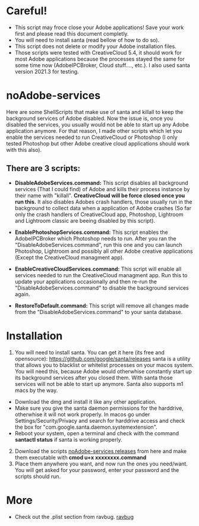 # Careful!
- This script may froce close your Adobe applications! Save your work first and please read this document completly.
- You will need to install santa (read bellow of how to do so).
- This script does not delete or modify your Adobe installation files.
- Those scripts were tested with CreativeCloud 5.4, it should work for most Adobe applications because the processes stayed the same for some time now (AdobeIPCBroker, Cloud stuff...., etc.). I also used santa version 2021.3 for testing.

# noAdobe-services
Here are some ShellScripts that make use of santa and killall to keep the background services of Adobe disabled. Now the issue is, once you disabled the services, you usually would not be able to start up any Adobe application anymore. For that reason, I made other scripts which let you enable the services needed to run CreativeCloud or Photoshop (I only tested Photoshop but other Adobe creative cloud applications should work with this also).

## There are 3 scripts:
- **DisableAdobeServices.command:**
This script disables all background services (That I could find) of Adobe and kills their process instance by their name with "killall". **CreativeCloud will be force closed once you run this.** It also disables Adobes crash handlers, those usually run in the background to collect data when a application of Adobe crashes (So far only the crash handlers of CreativeCloud app, Photoshop, Lightroom and Lightroom classic are beeing disabled by this script).

- **EnablePhotoshopServices.command:**
This script enables the AdobeIPCBroker which Photoshop needs to run. After you ran the "DisableAdobeServices.command", run this one and you can launch Photoshop, Lightroom and possibly all other Adobe creative applications (Except the CreativeCloud managment app).

- **EnableCreativeCloudServices.command:**
This script will enable all services needed to run the CreativeCloud managment app. Run this to update your applications occasionally and then re-run the "DisableAdobeServices.command" to disable the background services again.

- **RestoreToDefault.command:**
This script will remove all changes made from the "DisableAdobeServices.command" to your santa database.

# Installation
1. You will need to install santa. You can get it here (its free and opensource): https://github.com/google/santa/releases
santa is a utility that allows you to blacklist or whitelist processes on your macos system. You will need this, because Adobe would otherwhise constantly start up its background services after you closed them. With santa those services will not be able to start up anymore. Santa also supports m1 macs by the way.
- Download the dmg and install it like any other application.
- Make sure you give the santa daemon permissions for the harddrive, otherwhise it will not work properly. In macos go under Settings/Security/Privacy and search for harddrive access and check the box for "com.google.santa.daemon.systemextension".
- Reboot your system, open a terminal and check with the command **santactl status** if santa is working properly.
2. Download the scripts [noAdobe-services releases](https://github.com/MyPictures/noAdobe-services/releases) from here and make them executable with **cmod u+x xxxxxxxx.command**
3. Place them anywhere you want, and now run the ones you need/want. You will get asked for your password, enter your password and the scripts should run.

# More
- Check out the .plist section from ravbug. [ravbug](https://www.ravbug.com/tutorials/stop-adobe-daemons/)
